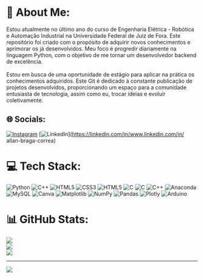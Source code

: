 # 💫 About Me:
Estou atualmente no último ano do curso de Engenharia Elétrica - Robótica e Automação Industrial na Universidade Federal de Juiz de Fora. Este repositório foi criado com o propósito de adquirir novos conhecimentos e aprimorar os já desenvolvidos. Meu foco é progredir diariamente na linguagem Python, com o objetivo de me tornar um desenvolvedor backend de excelência.<br><br>Estou em busca de uma oportunidade de estágio para aplicar na prática os conhecimentos adquiridos. Este Git é dedicado à constante publicação de projetos desenvolvidos, proporcionando um espaço para a comunidade entusiasta de tecnologia, assim como eu, trocar ideias e evoluir coletivamente.


## 🌐 Socials:
[![Instagram](https://img.shields.io/badge/Instagram-%23E4405F.svg?logo=Instagram&logoColor=white)](https://instagram.com/www.instagram.com/dodobfr97/) [![LinkedIn](https://img.shields.io/badge/LinkedIn-%230077B5.svg?logo=linkedin&logoColor=white)](https://linkedin.com/in/www.linkedin.com/in/ allan-braga-correa) 

# 💻 Tech Stack:
![Python](https://img.shields.io/badge/python-3670A0?style=for-the-badge&logo=python&logoColor=ffdd54) ![C++](https://img.shields.io/badge/c++-%2300599C.svg?style=for-the-badge&logo=c%2B%2B&logoColor=white) ![HTML5](https://img.shields.io/badge/html5-%23E34F26.svg?style=for-the-badge&logo=html5&logoColor=white) ![CSS3](https://img.shields.io/badge/css3-%231572B6.svg?style=for-the-badge&logo=css3&logoColor=white) ![HTML5](https://img.shields.io/badge/html5-%23E34F26.svg?style=for-the-badge&logo=html5&logoColor=white) ![C](https://img.shields.io/badge/c-%2300599C.svg?style=for-the-badge&logo=c&logoColor=white) ![C](https://img.shields.io/badge/c-%2300599C.svg?style=for-the-badge&logo=c&logoColor=white) ![C++](https://img.shields.io/badge/c++-%2300599C.svg?style=for-the-badge&logo=c%2B%2B&logoColor=white) ![Anaconda](https://img.shields.io/badge/Anaconda-%2344A833.svg?style=for-the-badge&logo=anaconda&logoColor=white) ![MySQL](https://img.shields.io/badge/mysql-%2300000f.svg?style=for-the-badge&logo=mysql&logoColor=white) ![Canva](https://img.shields.io/badge/Canva-%2300C4CC.svg?style=for-the-badge&logo=Canva&logoColor=white) ![Matplotlib](https://img.shields.io/badge/Matplotlib-%23ffffff.svg?style=for-the-badge&logo=Matplotlib&logoColor=black) ![NumPy](https://img.shields.io/badge/numpy-%23013243.svg?style=for-the-badge&logo=numpy&logoColor=white) ![Pandas](https://img.shields.io/badge/pandas-%23150458.svg?style=for-the-badge&logo=pandas&logoColor=white) ![Plotly](https://img.shields.io/badge/Plotly-%233F4F75.svg?style=for-the-badge&logo=plotly&logoColor=white) ![Arduino](https://img.shields.io/badge/-Arduino-00979D?style=for-the-badge&logo=Arduino&logoColor=white)
# 📊 GitHub Stats:
![](https://github-readme-stats.vercel.app/api?username=Allan-BC&theme=great-gatsby&hide_border=false&include_all_commits=false&count_private=false)<br/>
![](https://github-readme-streak-stats.herokuapp.com/?user=Allan-BC&theme=great-gatsby&hide_border=false)<br/>
![](https://github-readme-stats.vercel.app/api/top-langs/?username=Allan-BC&theme=great-gatsby&hide_border=false&include_all_commits=false&count_private=false&layout=compact)

---
[![](https://visitcount.itsvg.in/api?id=Allan-BC&icon=0&color=0)](https://visitcount.itsvg.in)

<!-- Proudly created with GPRM ( https://gprm.itsvg.in ) -->